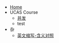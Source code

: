 <!--
 * @Author: starrysky9959 starrysky9651@outlook.com
 * @Date: 2022-11-17 14:15:40
 * @LastEditors: starrysky9959 starrysky9651@outlook.com
 * @LastEditTime: 2022-11-24 23:28:04
 * @Description:  
-->
- [Home](README.md)
- UCAS Course
    - [并发](ucas_course/并发数据结构和多核编程.md)
    - test
- 杂
    - [英文缩写-含义对照](notes/english_abbreviations.md)
